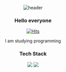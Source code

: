 <div align=center>
   
![header](https://capsule-render.vercel.app/api?type=waving&color=timeGradient&height=300&section=header&text=Taxzero%20&fontColor=ffffff&fontSize=50&fontAlign=80&fontAlignY=40)

<h3 align="center"><b>Hello everyone</b></h3>

[![Hits](https://hits.seeyoufarm.com/api/count/incr/badge.svg?url=https%3A%2F%2Fgithub.com%2FTaxzero&count_bg=%2379C83D&title_bg=%23555555&icon=&icon_color=%23E7E7E7&title=hits&edge_flat=false)](https://hits.seeyoufarm.com)
  
  
I am studying programming
</br>
  <h3 align="center"><b>Tech Stack</b></h3>

<img src="https://img.shields.io/badge/Python-3766AB?style=flat-square&logo=Python&logoColor=white"/></a>
<img src="https://img.shields.io/badge/R-276DC3?style=flat-square&logo=R&logoColor=white"/></a>
</br>


</div>

</br>
